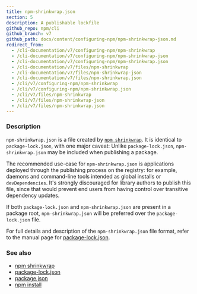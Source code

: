 ```yaml
---
title: npm-shrinkwrap.json
section: 5
description: A publishable lockfile
github_repo: npm/cli
github_branch: v7
github_path: docs/content/configuring-npm/npm-shrinkwrap-json.md
redirect_from:
  - /cli-documentation/v7/configuring-npm/npm-shrinkwrap
  - /cli-documentation/v7/configuring-npm/npm-shrinkwrap-json
  - /cli-documentation/v7/configuring-npm/npm-shrinkwrap.json
  - /cli-documentation/v7/files/npm-shrinkwrap
  - /cli-documentation/v7/files/npm-shrinkwrap-json
  - /cli-documentation/v7/files/npm-shrinkwrap.json
  - /cli/v7/configuring-npm/npm-shrinkwrap
  - /cli/v7/configuring-npm/npm-shrinkwrap.json
  - /cli/v7/files/npm-shrinkwrap
  - /cli/v7/files/npm-shrinkwrap-json
  - /cli/v7/files/npm-shrinkwrap.json
---
```


### Description

`npm-shrinkwrap.json` is a file created by [`npm
shrinkwrap`](/cli/v7/commands/npm-shrinkwrap). It is identical to
`package-lock.json`, with one major caveat: Unlike `package-lock.json`,
`npm-shrinkwrap.json` may be included when publishing a package.

The recommended use-case for `npm-shrinkwrap.json` is applications deployed
through the publishing process on the registry: for example, daemons and
command-line tools intended as global installs or `devDependencies`. It's
strongly discouraged for library authors to publish this file, since that
would prevent end users from having control over transitive dependency
updates.

If both `package-lock.json` and `npm-shrinkwrap.json` are present in a
package root, `npm-shrinkwrap.json` will be preferred over the
`package-lock.json` file.

For full details and description of the `npm-shrinkwrap.json` file format,
refer to the manual page for
[package-lock.json](/cli/v7/configuring-npm/package-lock-json).

### See also

* [npm shrinkwrap](/cli/v7/commands/npm-shrinkwrap)
* [package-lock.json](/cli/v7/configuring-npm/package-lock-json)
* [package.json](/cli/v7/configuring-npm/package-json)
* [npm install](/cli/v7/commands/npm-install)
